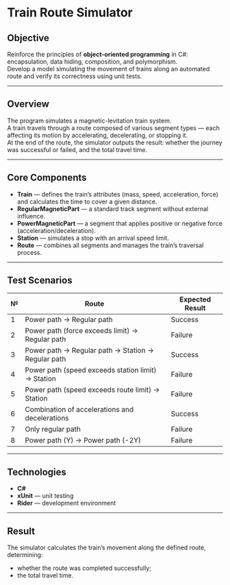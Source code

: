 # Train Route Simulator

## Objective
Reinforce the principles of **object-oriented programming** in C#: encapsulation, data hiding, composition, and polymorphism.  
Develop a model simulating the movement of trains along an automated route and verify its correctness using unit tests.

---

## Overview
The program simulates a magnetic-levitation train system.  
A train travels through a route composed of various segment types — each affecting its motion by accelerating, decelerating, or stopping it.  
At the end of the route, the simulator outputs the result: whether the journey was successful or failed, and the total travel time.

---

## Core Components
- **Train** — defines the train’s attributes (mass, speed, acceleration, force) and calculates the time to cover a given distance.  
- **RegularMagneticPart** — a standard track segment without external influence.  
- **PowerMagneticPart** — a segment that applies positive or negative force (acceleration/deceleration).  
- **Station** — simulates a stop with an arrival speed limit.  
- **Route** — combines all segments and manages the train’s traversal process.

---

## Test Scenarios

| № | Route | Expected Result |
|---|--------|-----------------|
| 1 | Power path → Regular path | Success |
| 2 | Power path (force exceeds limit) → Regular path | Failure |
| 3 | Power path → Regular path → Station → Regular path | Success |
| 4 | Power path (speed exceeds station limit) → Station | Failure |
| 5 | Power path (speed exceeds route limit) → Station | Failure |
| 6 | Combination of accelerations and decelerations | Success |
| 7 | Only regular path | Failure |
| 8 | Power path (Y) → Power path (-2Y) | Failure |

---

## Technologies
- **C#**  
- **xUnit** — unit testing  
- **Rider** — development environment

---

## Result
The simulator calculates the train’s movement along the defined route, determining:
- whether the route was completed successfully;  
- the total travel time.
